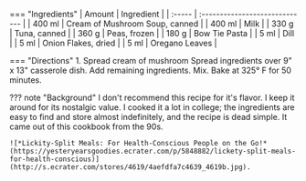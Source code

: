 === "Ingredients"
    | Amount | Ingredient                     |
    | :----- | :----------------------------- |
    | 400 ml | Cream of Mushroom Soup, canned |
    | 400 ml | Milk                           |
    | 330 g  | Tuna, canned                   |
    | 360 g  | Peas, frozen                   |
    | 180 g  | Bow Tie Pasta                  |
    | 5 ml   | Dill                           |
    | 5 ml   | Onion Flakes, dried            |
    | 5 ml   | Oregano Leaves                 |

=== "Directions"
    1. Spread cream of mushroom Spread ingredients over 9" x 13" casserole dish. Add remaining ingredients. Mix. Bake at 325° F for 50 minutes.

??? note "Background"
    I don't recommend this recipe for it's flavor. I keep it around for its nostalgic value. I cooked it a lot in college; the ingredients are easy to find and store almost indefinitely, and the recipe is dead simple. It came out of this cookbook from the 90s.

    ![*Lickity-Split Meals: For Health-Conscious People on the Go!* (https://yesteryearsgoodies.ecrater.com/p/5848882/lickety-split-meals-for-health-conscious)](http://s.ecrater.com/stores/4619/4aefdfa7c4639_4619b.jpg).
